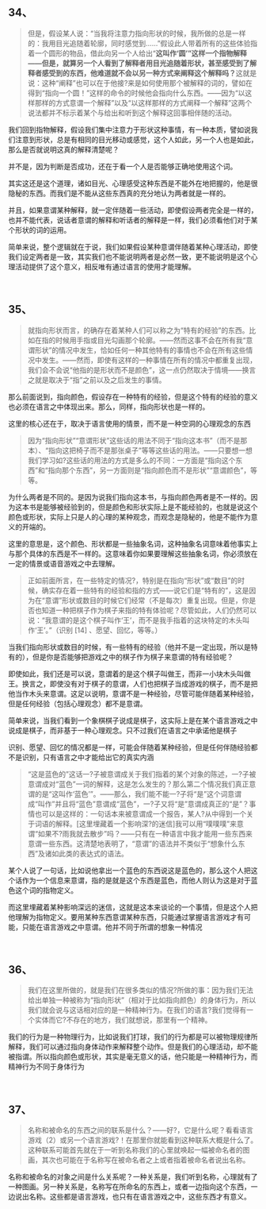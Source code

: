 <h2>34、</h2><blockquote>但是，假设某人说：“当我将注意力指向形状的时候，我所做的总是一样的：我用目光追随着轮廓，同时感觉到……”假设此人带着所有的这些体验指着一个圆形的物品，借此向另一个人给出“<b>这叫作‘圆’”这样一个指物解释——但是，就算另一个人看到了解释者用目光追随着形状，甚至感受到了解释者感受到的东西，他难道就不会以另一种方式来阐释这个解释吗？</b>这就是说：这种“阐释”也可以在于他接?来是如何使用那个被解释的词的，譬如在得到“指向一个圆！”这样的命令的时候他会指向什么东西。——因为“以这样那样的方式意谓一个解释”以及“以这样那样的方式阐释一个解释”这两个说法都并不标示着某个与给出和听到这个解释这回事相伴随的活动。</blockquote><p>我们回到指物解释，假设我们集中注意力于形状这种事情，有一种本质，譬如说我们注意到形状，总是有相同的目光移动或感觉，这个人如此，另一个人也是如此，那么是否就说明这真的解释清楚呢？</p><p>并不是，因为判断是否成功，还在于看一个人是否能够正确地使用这个词。</p><p>其实这还是这个道理，诸如目光、心理感受这种东西是不能外在地把握的，他是很隐秘的东西。而我们是不能从这些东西真的充分地认为两者就是一样的。</p><p>并且，如果意谓某种解释，就一定伴随着一些活动，即使假设两者完全是一样的，也并不能代表，说话者意谓的解释和听话者的解释是一样，我们必须看他们对于某个形状的词的运用。</p><p>简单来说，整个逻辑就在于说，我们如果假设某种意谓伴随着某种心理活动，即使我们设定两者是一致，其实我们也不能说明两者是必然一致，更不能说明是这个心理活动提供了这个意义，相反唯有通过语言的使用才能理解。</p><p class="ztext-empty-paragraph"><br/></p><h2>35、</h2><blockquote>就指向形状而言，的确存在着某种人们可以称之为“特有的经验”的东西。比如在指的时候用手指或目光勾画那个轮廓。——然而这事不会在所有我“意谓形状”的情况中发生，恰如任何一种其他特有的事情也不会在所有这些情况中发生。——然而，即使有这样的一种事情在所有的情况中都重复出现，我们会不会说“他指的是形状而不是颜色”，这一点仍然取决于情境——换言之就是取决于“指”之前以及之后发生的事情。</blockquote><p>那么前面说到，指向颜色，假设存在一种特有的经验，但是这个特有的经验的意义也必须在语言之中体现出来。那么，同样，指向形状也是一样的。</p><p>这里的核心还在于，取决于语言使用的情景，而不是一种空洞的心理观念的东西</p><blockquote>因为“指向形状”“意谓形状”这些话的用法不同于“指向这本书”（而不是那本）、“指向这把椅子而不是那张桌子”等等这些话的用法。——只要想一想我们学习如?这些话的用法的方式是多么的不同：一方面是“指向这个东西”和“指向那个东西”，另一方面则是“指向颜色而不是形状”“意谓颜色”，等等。</blockquote><p>为什么两者是不同的。是因为说我们指向这本书，与指向颜色两者是不一样的。因为这本书是能够被经验到的，但是颜色和形状实际上是不能经验的，也就是说这个颜色或形状，实际上只是人的心理的某种观念，而观念是隐秘的，他是不能作为意义的开端的。</p><p>这里的意思是，这个颜色、形状都是一些抽象名词，这种抽象名词意味着他事实上与那个具体的东西是不一样的。这意味着你如果要理解这些抽象名词，你必须放在一定的情景或语音游戏之中去理解。</p><blockquote>正如前面所言，在一些特定的情况?，特别是在指向“形状”或“数目”的时候，确实存在着一些特有的经验和指的方式——说它们是“特有的”，这是因为在“意谓”形状或数目的时候它们经常（不是每次）重复出现。但是，你是否也知道一种把棋子作为棋子来指的特有体验呢？尽管如此，人们仍然可以说：“我意谓的是这个棋子叫作‘王’，而不是我手指着的这块特定的木头叫作‘王’。”（识别 [14] 、愿望、回忆，等等。）</blockquote><p>当我们指向形状或数目的时候，有一些特有的经验（他并不是一定出现，所以是特有的），但是你是否能够把游戏之中的棋子作为棋子来意谓的特有经验呢？</p><p>即使如此，我们还是可以说，意谓着的是这个棋子叫做王，而非一小块木头叫做王。换言之，即使没有对于棋子的意谓，人们也把棋子当成游戏的棋子，而不是把他当作木头来意谓。这足以说明，意谓不是一种经验，尽管可能伴随着某种经验，但是任何经验（包括心理观念）都不是意谓。</p><p>简单来说，当我们看到一个象棋棋子说成是棋子，这实际上是在某个语言游戏之中说成是棋子，而非基于一种心理观念。只不过我们在语言之中承诺他是棋子</p><p>识别、愿望、回忆的情况都是一样，可能会伴随着某种经验，但是任何伴随经验都不是识别，只有语言之中才能给出它的真实内涵</p><blockquote>“这是蓝色的”这话一?子被意谓成关于我们指着的某个对象的陈述，一?子被意谓成对“蓝色”一词的解释，这是怎么发生的？那么第二个情况我们真正意谓的是“这叫作‘蓝色’”。——那么，我们能不能一?子将“是”这个词意谓成“叫作”并且将“蓝色”意谓成“蓝色”，一?子又将“是”意谓成真正的“是”？事情也可以是这样的：一句话本来被意谓成一个报告，某人?从中得到一个关于词语的解释。[这里埋藏着一个影响深?的迷信]我可以用“噗噗噗”来意谓“如果不?雨我就去散步”吗？——只有在一种语言中我才能用一些东西来意谓一些东西。这清楚地表明了，“意谓”的语法并不类似于“想象什么东西”及诸如此类的表达式的语法。</blockquote><p>某个人说了一句话，比如说他拿出一个蓝色的东西说这是蓝色的，那么这个人把这个话作为一个信息来意谓，指的是就是这个东西是蓝色，而他人则认为这是对于蓝色这个词的指物定义。</p><p>而这里埋藏着某种影响深远的迷信，这就是这本来谈论的一个事情，但是这个人把他理解为指物定义。要用某种东西意谓某种东西，只能通过掌握语言游戏才有可能，只能在语言游戏之中意谓。他并不同于所谓的想象一种情况</p><p class="ztext-empty-paragraph"><br/></p><h2>36、</h2><blockquote>我们在这里所做的，就是我们在很多类似的情况?所做的事：因为我们无法给出单独一种被称为“指向形状”（相对于比如指向颜色）的身体行为，所以我们就会说与这话相对应的是一种精神行为。在我们的语言?我们觉得有一个实体而它?不存在的地方，我们就想说，那里有一个精神。</blockquote><p>我们的行为是一种物理行为，比如说我们打球，我们的行为都是可以被物理规律所解释，我们可以通过指向身体动作来解释整个动作。但是我们的心理活动，却不能被指谓。所以指向颜色或形状，其实是毫无意义的话，他只能是一种精神行为，而精神行为不同于身体行为</p><p class="ztext-empty-paragraph"><br/></p><h2>37、</h2><blockquote>名称和被命名的东西之间的联系是什么？——好?，它是什么呢？看看语言游戏（2）或另一个语言游戏?！在那里你就能看到这种联系大概是什么了。这种联系可能首先就在于一听到名称我们的心里就唤起一幅被命名者的图画，其次也可能在于名称写在被命名者之上或者指着被命名者说出名称。</blockquote><p>名称和被命名的对象之间是什么关系呢？一种关系是，我们听到名称，心理就有了一种图画。另一种关系是，名称写在所命名的东西上，或者一边指向这个东西，一边说出名称。这些都是语言游戏，也只有在语言游戏之中，这些东西才有意义。</p><p></p><p></p><p></p>